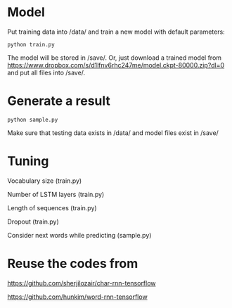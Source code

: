 

# Model

Put training data into /data/ and train a new model with default parameters:
```
python train.py
```
The model will be stored in /save/. Or, just download a trained model from https://www.dropbox.com/s/d1lfnv6rhc247me/model.ckpt-80000.zip?dl=0 and put all files into /save/.

# Generate a result
```
python sample.py
```
Make sure that testing data exists in /data/ and model files exist in /save/

# Tuning

Vocabulary size (train.py)

Number of LSTM layers (train.py)

Length of sequences (train.py)

Dropout (train.py)

Consider next words while predicting (sample.py)



# Reuse the codes from

https://github.com/sherjilozair/char-rnn-tensorflow

https://github.com/hunkim/word-rnn-tensorflow
